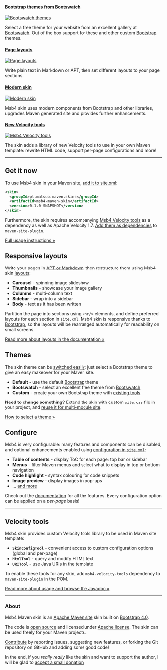#### [Bootstrap themes from Bootswatch][themes]

[![Bootswatch themes](images/carousel-themes.png)][themes]

Select a free theme for your website from an excellent gallery at [Bootswatch][bootswatch].
Out of the box support for these and other custom [Bootstrap][bootstrap] themes.


#### [Page layouts][msb4-layouts]

[![Page layouts](images/carousel-layouts.jpg)][msb4-layouts]

Write plain text in Markdown or APT, then set different layouts to your page sections.


#### [Modern skin][msb4-misc]

[![Modern skin](images/carousel-components.jpg)][msb4-misc]

Msb4 skin uses modern components from Bootstrap and other libraries, upgrades Maven generated
site and provides further enhancements.


#### [New Velocity tools][msb4-tools]

[![Msb4 Velocity tools](images/carousel-tools.png)][msb4-tools]

The skin adds a library of new Velocity tools to use in your own Maven template: rewrite HTML code,
support per-page configurations and more!


[bootswatch]: http://bootswatch.com
[bootstrap]: http://getbootstrap.com
[themes]: skin/themes/
[msb4-layouts]: skin/layouts.html
[msb4-misc]: skin/misc.html
[msb4-tools]: msb4-velocity-tools/


---


## Get it now

To use Msb4 skin in your Maven site, [add it to site.xml][msb4-usage]:

```xml
<skin>
  <groupId>pl.matsuo.maven.skins</groupId>
  <artifactId>msb4-maven-skin</artifactId>
  <version>0.1.0-SNAPSHOT</version>
</skin>
```

Furthermore, the skin requires accompanying [Msb4 Velocity tools][msb4-tools] as a dependency
as well as Apache Velocity 1.7.
[Add them as dependencies][msb4-usage] to `maven-site-plugin`.

[Full usage instructions &raquo;][msb4-usage]

[msb4-usage]: skin/


## Responsive layouts

Write your pages in [APT or Markdown][doxia-formats], then restructure them using Msb4 skin
[layouts][msb4-layouts]:

-   **Carousel** - spinning image slideshow
-   **Thumbnails** - showcase your image gallery
-   **Columns** - multi-column text
-   **Sidebar** - wrap into a sidebar
-   **Body** - text as it has been written

Partition the page into sections using `<hr/>` elements, and define preferred layouts for each section in `site.xml`. Msb4 skin is responsive thanks to [Bootstrap][bootstrap], so the layouts
will be rearranged automatically for readability on small screens.

[Read more about layouts in the documentation &raquo;][msb4-layouts]

[doxia-formats]: http://maven.apache.org/doxia/references/index.html


## Themes

The skin theme can be [switched easily][themes]: just select a Bootstrap theme
to give an easy makeover for your Maven site.

-   **Default** - use the default [Bootstrap][bootstrap] theme
-   **Bootswatch** - select an excellent free theme from [Bootswatch][bootswatch]
-   **Custom** - create your own Bootstrap theme with [existing tools][bootstrap-custom]

**Need to change something?** Extend the skin with custom `site.css` file in your project, and
[reuse it for multi-module site][msb4-multi].

[How to select a theme &raquo;][themes]

[bootstrap-custom]: http://getbootstrap.com/customize
[msb4-multi]: skin/multi-module.html


## Configure

Msb4 is very configurable: many features and components can be disabled, and optional
enhancements enabled using [configuration in `site.xml`][msb4-config]:

-   **Table of contents** - display ToC for each page: top bar or sidebar
-   **Menus** - filter Maven menus and select what to display in top or bottom navigation
-   **Code highlight** - syntax colouring for code snippets
-   **Image preview** - display images in pop-ups
-   ... [and more][msb4-config]

Check out the [documentation][msb4-config] for all the features. Every configuration option
can be applied on a _per-page_ basis!

[msb4-config]: skin/config.html


---


## Velocity tools

Msb4 skin provides custom Velocity tools library to be used in Maven site template:

-   **`SkinConfigTool`** - convenient access to custom configuration options (global and per-page)
-   **`HtmlTool`** - query and modify HTML text
-   **`URITool`** - use Java URIs in the template

To enable these tools for any skin, add `msb4-velocity-tools` dependency to
`maven-site-plugin` in the POM.

[Read more about usage and browse the Javadoc &raquo;][msb4-tools]


---


### About

Msb4 Maven skin is an [Apache Maven site][mvn-site] skin built on [Bootstrap 4.0][bootstrap].

The code is [open source][msb4-github] and licensed under [Apache license][apache-license].
The skin can be used freely for your Maven projects.

[Contribute][contribute] by reporting issues, suggesting new features, or forking the
Git repository on GitHub and adding some good code!

In the end, if you _really really_ like the skin and want to support the author, I will
be glad to [accept a small donation][donate].

[mvn-site]: http://maven.apache.org/guides/mini/guide-site.html
[apache-license]: http://www.apache.org/licenses/LICENSE-2.0
[contribute]: contribute.html
[msb4-github]: http://github.com/tunguski/msb4-maven-skin/
[donate]: https://www.paypal.com/cgi-bin/webscr?cmd=_s-xclick&amp;hosted_button_id=QWKNRFZH52828

